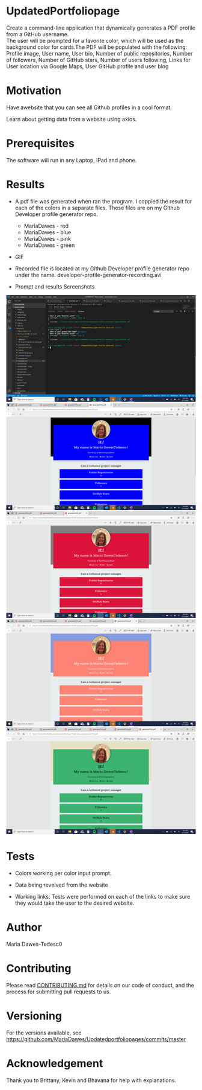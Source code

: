 # UpdatedPortfoliopage
Create a command-line application that dynamically generates a PDF profile from a GitHub username.  
The user will be prompted for a favorite color, which will be used as the background color for cards.The PDF will be populated with the following: Profile image, User name, User bio, Number of public repositories, Number of followers, Number of GitHub stars, Number of users following, Links for User location via Google Maps, User GitHub profile and user blog

# Motivation

Have awebsite that you can see all Github profiles in a cool format. 

Learn about getting data from a website using axios.

# Prerequisites
The software will run in any Laptop, iPad and phone.

# Results 

* A pdf file was generated when ran the program. I coppied the result for each of the colors in a separate files. These files are on my Github Developer profile generator repo. 
    
    - MariaDawes - red
    - MariaDawes - blue
    - MariaDawes - pink
    - MariaDawes - green

* GIF

- Recorded file is located at my Github Developer profile generator repo under the name: developer-profile-generator-recording.avi


* Prompt and results Screenshots

![alt text](./Prompt.png "Prompt")
![alt text](./Mariascreenshopblue.png "Blue backgound")
![alt text](./Mariascreenshotred.png "Red background")
![alt text](./Mariascreenshotpink.png "Pink background")
![alt text](./Mariascreenshotgreen.png "Green Background")

# Tests 

* Colors working per color input prompt.

* Data being reveived from the website 

* Working links: Tests were performed on each of the links to make sure they would take the user to the desired website.    

# Author
Maria Dawes-Tedesc0
# Contributing
Please read [CONTRIBUTING.md](https://gist.github.com/PurpleBooth/b24679402957c63ec426) for details on our code of conduct, and the process for submitting pull requests to us.

# Versioning
For the versions available, see https://github.com/MariaDawes/Updatedportfoliopages/commits/master

# Acknowledgement
Thank you to Brittany, Kevin and Bhavana for help with explanations.
